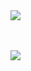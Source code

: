 <picture>
  <source
    srcset="https://github-readme-stats.vercel.app/api?username=anuraghazra&show_icons=true&theme=great-gatsby"
    media="(prefers-color-scheme: dark)"
  />
  <source
    srcset="https://github-readme-stats.vercel.app/api?username=anuraghazra&show_icons=true"
    media="(prefers-color-scheme: dark), (prefers-color-scheme: no-preference)"
  />
  <img src="https://github-readme-stats.vercel.app/api?username=anuraghazra&show_icons=true" />
</picture>

<br></br>
<a href="mailto:bryan.nascimento12@escola.pr.gov.br">
<img src="https://img.shields.io/badge/Gmail-D14836?style=for-the-badge&logo=gmail&logoColor=white"/>
</a>

